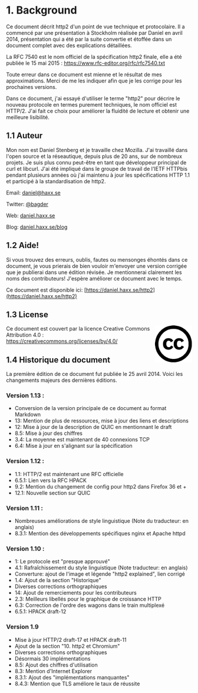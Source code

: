 # 1. Background

Ce document décrit http2 d'un point de vue technique et protocolaire. Il a commencé par une présentation à Stockholm réalisée par Daniel en avril 2014, présentation qui a été par la suite convertie et étoffée dans un document complet avec des explications détaillées.

La RFC 7540 est le nom officiel de la spécification http2 finale, elle a été publiée le 15 mai 2015 : https://www.rfc-editor.org/rfc/rfc7540.txt

Toute erreur dans ce document est mienne et le résultat de mes approximations. Merci de me les indiquer afin que je les corrige pour les prochaines versions.

Dans ce document, j'ai essayé d'utiliser le terme "http2" pour décrire le nouveau protocole en termes purement techniques, le nom officiel est HTTP/2. J'ai fait ce choix pour améliorer la fluidité de lecture et obtenir une meilleure lisibilité.

## 1.1 Auteur

Mon nom est Daniel Stenberg et je travaille chez Mozilla. J'ai travaillé dans l'open source et la réseautique, depuis plus de 20 ans, sur de nombreux projets. Je suis plus connu peut-être en tant que développeur principal de curl et libcurl. J'ai été impliqué dans le groupe de travail de l'IETF HTTPbis pendant plusieurs années où j'ai maintenu à jour les spécifications HTTP 1.1 et participé à la standardisation de http2.

  Email: daniel@haxx.se

  Twitter: [@bagder](https://twitter.com/bagder)

  Web: [daniel.haxx.se](https://daniel.haxx.se/)

  Blog: [daniel.haxx.se/blog](https://daniel.haxx.se/blog/)

## 1.2 Aide!

Si vous trouvez des erreurs, oublis, fautes ou mensonges éhontés dans ce document, je vous prierais de bien vouloir m'envoyer une version corrigée que je publierai dans une édition révisée. Je mentionnerai clairement les noms des contributeurs! J'espère améliorer ce document avec le temps.

Ce document est disponible ici: [https://daniel.haxx.se/http2](https://daniel.haxx.se/http2)

## 1.3 License

<img style="float: right;" src="https://raw.githubusercontent.com/bagder/http2-explained/master/images/creative-commons.png" />

Ce document est couvert par la licence Creative Commons Attribution 4.0 : https://creativecommons.org/licenses/by/4.0/

## 1.4 Historique du document

La première édition de ce document fut publiée le 25 avril 2014. Voici les changements majeurs des dernières éditions.

### Version 1.13 :
 
- Conversion de la version principale de ce document au format Markdown
- 13: Mention de plus de ressources, mise à jour des liens et descriptions
- 12: Mise à jour de la description de QUIC en mentionnant le draft
- 8.5: Mise à jour des chiffres
- 3.4: La moyenne est maintenant de 40 connexions TCP
- 6.4: Mise à jour en s'alignant sur la spécification

### Version 1.12 :

- 1.1: HTTP/2 est maintenant une RFC officielle
- 6.5.1: Lien vers la RFC HPACK
- 9.2: Mention du changement de config pour http2 dans Firefox 36 et +
- 12.1: Nouvelle section sur QUIC

### Version 1.11 :

- Nombreuses améliorations de style linguistique (Note du traducteur: en anglais)
- 8.3.1: Mention des développements spécifiques nginx et Apache httpd

### Version 1.10 :
 
- 1: Le protocole est "presque approuvé"
- 4.1: Rafraîchissement du style linguistique (Note traducteur: en anglais)
- Converture: ajout de l'image et légende "http2 explained", lien corrigé
- 1.4: Ajout de la section "Historique"
- Diverses corrections orthographiques
- 14: Ajout de remerciements pour les contributeurs
- 2.3: Meilleurs libellés pour le graphique de croissance HTTP
- 6.3: Correction de l'ordre des wagons dans le train multiplexé
- 6.5.1: HPACK draft-12

### Version 1.9

- Mise à jour HTTP/2 draft-17 et HPACK draft-11
- Ajout de la section "10. http2 et Chromium"
- Diverses corrections orthographiques
- Désormais 30 implémentations
- 8.5: Ajout des chiffres d'utilisation
- 8.3: Mention d'Internet Explorer
- 8.3.1: Ajout des "implémentations manquantes"
- 8.4.3: Mention que TLS améliore le taux de réussite
